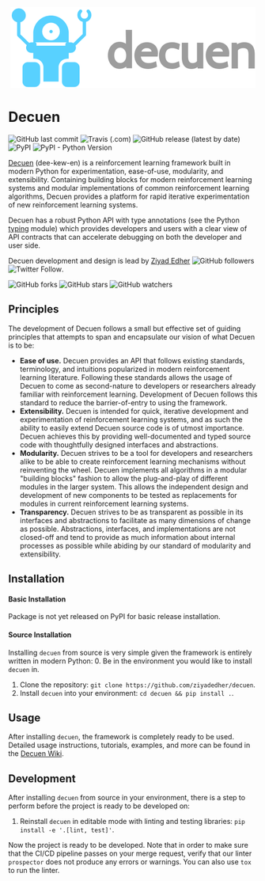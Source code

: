 <p align="center">
  <img src="https://github.com/ziyadedher/decuen/blob/develop/.github/images/logo.png?raw=true">
</p>

# Decuen
![GitHub last commit](https://img.shields.io/github/last-commit/ziyadedher/decuen)
![Travis (.com)](https://img.shields.io/travis/com/ziyadedher/decuen)
![GitHub release (latest by date)](https://img.shields.io/github/v/release/ziyadedher/decuen)
![PyPI](https://img.shields.io/pypi/v/decuen)
![PyPI - Python Version](https://img.shields.io/pypi/pyversions/decuen)

[Decuen](https://github.com/ziyadedher/decuen) (dee-kew-en) is a reinforcement learning framework built in modern Python for experimentation, ease-of-use, modularity, and extensibility. Containing building blocks for modern reinforcement learning systems and modular implementations of common reinforcement learning algorithms, Decuen provides a platform for rapid iterative experimentation of new reinforcement learning systems.

Decuen has a robust Python API with type annotations (see the Python [typing](https://docs.python.org/3/library/typing.html) module) which provides developers and users with a clear view of API contracts that can accelerate debugging on both the developer and user side.

Decuen development and design is lead by [Ziyad Edher](https://github.com/ziyadedher) ![GitHub followers](https://img.shields.io/github/followers/ziyadedher?style=social) ![Twitter Follow](https://img.shields.io/twitter/follow/ziyadedher?style=social).

![GitHub forks](https://img.shields.io/github/forks/ziyadedher/decuen?style=social)
![GitHub stars](https://img.shields.io/github/stars/ziyadedher/decuen?style=social)
![GitHub watchers](https://img.shields.io/github/watchers/ziyadedher/decuen?style=social)


## Principles
The development of Decuen follows a small but effective set of guiding principles that attempts to span and encapsulate our vision of what Decuen is to be:
* **Ease of use.** Decuen provides an API that follows existing standards, terminology, and intuitions popularized in modern reinforcement learning literature. Following these standards allows the usage of Decuen to come as second-nature to developers or researchers already familiar with reinforcement learning. Development of Decuen follows this standard to reduce the barrier-of-entry to using the framework.
* **Extensibility.** Decuen is intended for quick, iterative development and experimentation of reinforcement learning systems, and as such the ability to easily extend Decuen source code is of utmost importance. Decuen achieves this by providing well-documented and typed source code with thoughtfully designed interfaces and abstractions.
* **Modularity.** Decuen strives to be a tool for developers and researchers alike to be able to create reinforcement learning mechanisms without reinventing the wheel. Decuen implements all algorithms in a modular "building blocks" fashion to allow the plug-and-play of different modules in the larger system. This allows the independent design and development of new components to be tested as replacements for modules in current reinforcement learning systems.
* **Transparency.** Decuen strives to be as transparent as possible in its interfaces and abstractions to facilitate as many dimensions of change as possible. Abstractions, interfaces, and implementations are not closed-off and tend to provide as much information about internal processes as possible while abiding by our standard of modularity and extensibility.


## Installation
#### Basic Installation
Package is not yet released on PyPI for basic release installation.


#### Source Installation
Installing `decuen` from source is very simple given the framework is entirely written in modern Python:
0. Be in the environment you would like to install `decuen` in.
1. Clone the repository: `git clone https://github.com/ziyadedher/decuen`.
2. Install `decuen` into your environment: `cd decuen && pip install .`.


## Usage
After installing `decuen`, the framework is completely ready to be used. Detailed usage instructions, tutorials, examples, and more can be found in the [Decuen Wiki](https://github.com/ziyadedher/decuen/wiki).


## Development
After installing `decuen` from source in your environment, there is a step to perform before the project is ready to be developed on:
1. Reinstall `decuen` in editable mode with linting and testing libraries: `pip install -e '.[lint, test]'`.

Now the project is ready to be developed. Note that in order to make sure that the CI/CD pipeline passes on your merge request, verify that our linter `prospector` does not produce any errors or warnings. You can also use `tox` to run the linter.
